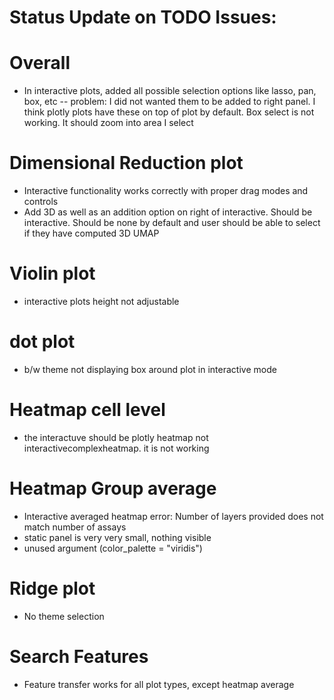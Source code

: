 # Status Update on TODO Issues:

# Overall 
- In interactive plots, added all possible selection options like lasso, pan, box, etc
-- problem: I did not wanted them to be added to right panel. I think plotly plots have these on top of plot by default. Box select is not working. It should zoom into area I select

# Dimensional Reduction plot 
- Interactive functionality works correctly with proper drag modes and controls
- Add 3D as well as an addition option on right of interactive. Should be interactive. Should be none by default and user should be able to select if they have computed 3D UMAP

# Violin plot  
- interactive plots height not adjustable

# dot plot 
- b/w theme not displaying box around plot in interactive mode

# Heatmap cell level 
- the interactuve should be plotly heatmap not interactivecomplexheatmap. it is not working

# Heatmap Group average 
- Interactive averaged heatmap error: Number of layers provided does not match number of assays
- static panel is very very small, nothing visible
- unused argument (color_palette = "viridis")

# Ridge plot
- No theme selection

# Search Features
- Feature transfer works for all plot types, except heatmap average
